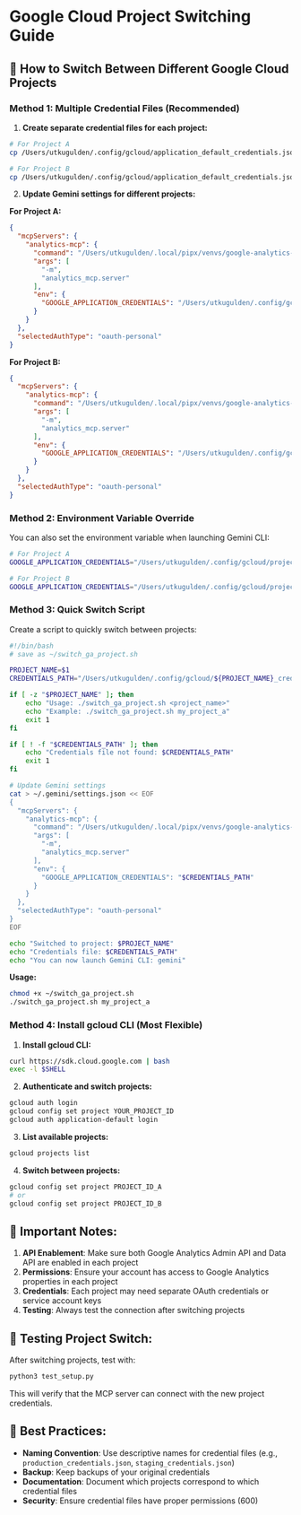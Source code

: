 # Google Cloud Project Switching Guide

## 🔄 How to Switch Between Different Google Cloud Projects

### **Method 1: Multiple Credential Files (Recommended)**

1. **Create separate credential files for each project:**

```bash
# For Project A
cp /Users/utkugulden/.config/gcloud/application_default_credentials.json /Users/utkugulden/.config/gcloud/project_a_credentials.json

# For Project B  
cp /Users/utkugulden/.config/gcloud/application_default_credentials.json /Users/utkugulden/.config/gcloud/project_b_credentials.json
```

2. **Update Gemini settings for different projects:**

**For Project A:**
```json
{
  "mcpServers": {
    "analytics-mcp": {
      "command": "/Users/utkugulden/.local/pipx/venvs/google-analytics-mcp/bin/python",
      "args": [
        "-m",
        "analytics_mcp.server"
      ],
      "env": {
        "GOOGLE_APPLICATION_CREDENTIALS": "/Users/utkugulden/.config/gcloud/project_a_credentials.json"
      }
    }
  },
  "selectedAuthType": "oauth-personal"
}
```

**For Project B:**
```json
{
  "mcpServers": {
    "analytics-mcp": {
      "command": "/Users/utkugulden/.local/pipx/venvs/google-analytics-mcp/bin/python",
      "args": [
        "-m",
        "analytics_mcp.server"
      ],
      "env": {
        "GOOGLE_APPLICATION_CREDENTIALS": "/Users/utkugulden/.config/gcloud/project_b_credentials.json"
      }
    }
  },
  "selectedAuthType": "oauth-personal"
}
```

### **Method 2: Environment Variable Override**

You can also set the environment variable when launching Gemini CLI:

```bash
# For Project A
GOOGLE_APPLICATION_CREDENTIALS="/Users/utkugulden/.config/gcloud/project_a_credentials.json" gemini

# For Project B
GOOGLE_APPLICATION_CREDENTIALS="/Users/utkugulden/.config/gcloud/project_b_credentials.json" gemini
```

### **Method 3: Quick Switch Script**

Create a script to quickly switch between projects:

```bash
#!/bin/bash
# save as ~/switch_ga_project.sh

PROJECT_NAME=$1
CREDENTIALS_PATH="/Users/utkugulden/.config/gcloud/${PROJECT_NAME}_credentials.json"

if [ -z "$PROJECT_NAME" ]; then
    echo "Usage: ./switch_ga_project.sh <project_name>"
    echo "Example: ./switch_ga_project.sh my_project_a"
    exit 1
fi

if [ ! -f "$CREDENTIALS_PATH" ]; then
    echo "Credentials file not found: $CREDENTIALS_PATH"
    exit 1
fi

# Update Gemini settings
cat > ~/.gemini/settings.json << EOF
{
  "mcpServers": {
    "analytics-mcp": {
      "command": "/Users/utkugulden/.local/pipx/venvs/google-analytics-mcp/bin/python",
      "args": [
        "-m",
        "analytics_mcp.server"
      ],
      "env": {
        "GOOGLE_APPLICATION_CREDENTIALS": "$CREDENTIALS_PATH"
      }
    }
  },
  "selectedAuthType": "oauth-personal"
}
EOF

echo "Switched to project: $PROJECT_NAME"
echo "Credentials file: $CREDENTIALS_PATH"
echo "You can now launch Gemini CLI: gemini"
```

**Usage:**
```bash
chmod +x ~/switch_ga_project.sh
./switch_ga_project.sh my_project_a
```

### **Method 4: Install gcloud CLI (Most Flexible)**

1. **Install gcloud CLI:**
```bash
curl https://sdk.cloud.google.com | bash
exec -l $SHELL
```

2. **Authenticate and switch projects:**
```bash
gcloud auth login
gcloud config set project YOUR_PROJECT_ID
gcloud auth application-default login
```

3. **List available projects:**
```bash
gcloud projects list
```

4. **Switch between projects:**
```bash
gcloud config set project PROJECT_ID_A
# or
gcloud config set project PROJECT_ID_B
```

## 🔧 **Important Notes:**

1. **API Enablement**: Make sure both Google Analytics Admin API and Data API are enabled in each project
2. **Permissions**: Ensure your account has access to Google Analytics properties in each project
3. **Credentials**: Each project may need separate OAuth credentials or service account keys
4. **Testing**: Always test the connection after switching projects

## 🧪 **Testing Project Switch:**

After switching projects, test with:
```bash
python3 test_setup.py
```

This will verify that the MCP server can connect with the new project credentials.

## 📝 **Best Practices:**

- **Naming Convention**: Use descriptive names for credential files (e.g., `production_credentials.json`, `staging_credentials.json`)
- **Backup**: Keep backups of your original credentials
- **Documentation**: Document which projects correspond to which credential files
- **Security**: Ensure credential files have proper permissions (600) 